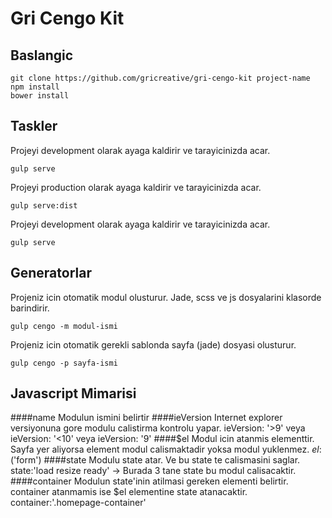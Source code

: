 Gri Cengo Kit
===================


Baslangic
-------------

    git clone https://github.com/gricreative/gri-cengo-kit project-name
    npm install
    bower install
  
Taskler
-------------

  Projeyi development olarak ayaga kaldirir ve tarayicinizda acar.

    gulp serve

   Projeyi production olarak ayaga kaldirir ve tarayicinizda acar.

    gulp serve:dist
    
  Projeyi development olarak ayaga kaldirir ve tarayicinizda acar.

    gulp serve

  
Generatorlar
-------------

  Projeniz icin otomatik modul olusturur. Jade, scss ve js dosyalarini klasorde barindirir.

    gulp cengo -m modul-ismi
    
  Projeniz icin otomatik gerekli sablonda sayfa (jade) dosyasi olusturur.

    gulp cengo -p sayfa-ismi


Javascript Mimarisi
-------------
####name
Modulun ismini belirtir
####ieVersion
Internet explorer versiyonuna gore modulu calistirma kontrolu yapar. 
    ieVersion: '>9' veya  ieVersion: '<10' veya ieVersion: '9'
####$el
Modul icin atanmis elementtir. Sayfa yer aliyorsa  element modul calismaktadir yoksa modul yuklenmez.
    $el:$('form')
####state
Modulu state atar. Ve bu state te calismasini saglar.
    state:'load resize ready' -> Burada 3 tane state bu modul calisacaktir.
####container
Modulun state'inin atilmasi gereken elementi belirtir. container atanmamis ise $el elementine state atanacaktir.
    container:'.homepage-container'
